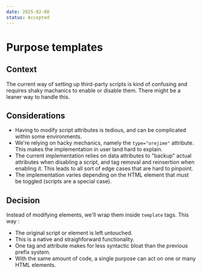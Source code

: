 ```yaml
---
date: 2025-02-08
status: Accepted
---
```


# Purpose templates

## Context

The current way of setting up third-party scripts is kind of confusing and
requires shaky machanics to enable or disable them. There might be a leaner way
to handle this.

## Considerations

- Having to modify script attributes is tedious, and can be complicated within
  some environments.
- We're relying on hacky mechanics, namely the `type="orejime"` attribute. This
  makes the implementation in user land hard to explain.
- The current implementation relies on data attributes to "backup" actual
  attributes when disabling a script, and tag removal and reinsertion when
  enabling it. This leads to all sort of edge cases that are hard to pinpoint.
- The implementation varies depending on the HTML element that must be toggled
  (scripts are a special case).

## Decision

Instead of modifying elements, we'll wrap them inside `template` tags. This way
:

- The original script or element is left untouched.
- This is a native and straighforward functionality.
- One tag and attribute makes for less syntactic bloat than the previous prefix
  system.
- With the same amount of code, a single purpose can act on one or many HTML
  elements.
